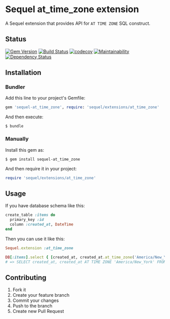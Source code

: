 # Sequel at_time_zone extension

A Sequel extension that provides API for `AT TIME ZONE` SQL construct.

## Status

[![Gem Version](https://badge.fury.io/rb/sequel-at_time_zone.svg)](https://badge.fury.io/rb/sequel-at_time_zone)
[![Build Status](https://travis-ci.org/AlexWayfer/sequel-at_time_zone.svg?branch=master)](https://travis-ci.org/AlexWayfer/sequel-at_time_zone)
[![codecov](https://codecov.io/gh/AlexWayfer/sequel-at_time_zone/branch/master/graph/badge.svg)](https://codecov.io/gh/AlexWayfer/sequel-at_time_zone)
[![Maintainability](https://api.codeclimate.com/v1/badges/67143521dcfcf854b40f/maintainability)](https://codeclimate.com/github/AlexWayfer/sequel-at_time_zone/maintainability)
[![Dependency Status](https://gemnasium.com/badges/github.com/AlexWayfer/sequel-at_time_zone.svg)](https://gemnasium.com/github.com/AlexWayfer/sequel-at_time_zone)

## Installation

### Bundler

Add this line to your project's Gemfile:

```ruby
gem 'sequel-at_time_zone', require: 'sequel/extensions/at_time_zone'
```

And then execute:

```
$ bundle
```

### Manually

Install this gem as:

```
$ gem install sequel-at_time_zone
```

And then require it in your project:

```ruby
require 'sequel/extensions/at_time_zone'
```

## Usage

If you have database schema like this:

```ruby
create_table :items do
  primary_key :id
  column :created_at, DateTime
end
```

Then you can use it like this:

```ruby
Sequel.extension :at_time_zone

DB[:items].select { [created_at, created_at.at_time_zone('America/New_York')] }
# => SELECT created_at, created_at AT TIME ZONE 'America/New_York' FROM items
```

## Contributing

1.  Fork it
2.  Create your feature branch
3.  Commit your changes
4.  Push to the branch
5.  Create new Pull Request
